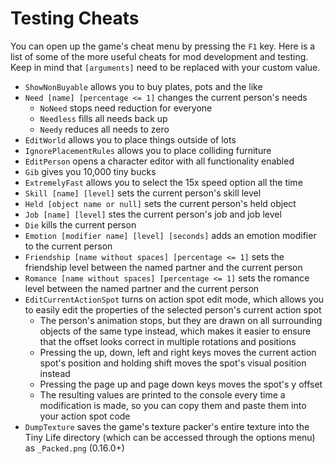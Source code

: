 # Testing Cheats
You can open up the game's cheat menu by pressing the `F1` key. Here is a list of some of the more useful cheats for mod development and testing. Keep in mind that `[arguments]` need to be replaced with your custom value.
- `ShowNonBuyable` allows you to buy plates, pots and the like
- `Need [name] [percentage <= 1]` changes the current person's needs
  - `NoNeed` stops need reduction for everyone
  - `Needless` fills all needs back up
  - `Needy` reduces all needs to zero
- `EditWorld` allows you to place things outside of lots
- `IgnorePlacementRules` allows you to place colliding furniture
- `EditPerson` opens a character editor with all functionality enabled
- `Gib` gives you 10,000 tiny bucks
- `ExtremelyFast` allows you to select the 15x speed option all the time
- `Skill [name] [level]` sets the current person's skill level
- `Held [object name or null]` sets the current person's held object
- `Job [name] [level]` stes the current person's job and job level
- `Die` kills the current person
- `Emotion [modifier name] [level] [seconds]` adds an emotion modifier to the current person
- `Friendship [name without spaces] [percentage <= 1]` sets the friendship level between the named partner and the current person
- `Romance [name without spaces] [percentage <= 1]` sets the romance level between the named partner and the current person
- `EditCurrentActionSpot` turns on action spot edit mode, which allows you to easily edit the properties of the selected person's current action spot
  - The person's animation stops, but they are drawn on all surrounding objects of the same type instead, which makes it easier to ensure that the offset looks correct in multiple rotations and positions
  - Pressing the up, down, left and right keys moves the current action spot's position and holding shift moves the spot's visual position instead
  - Pressing the page up and page down keys moves the spot's y offset
  - The resulting values are printed to the console every time a modification is made, so you can copy them and paste them into your action spot code
- `DumpTexture` saves the game's texture packer's entire texture into the Tiny Life directory (which can be accessed through the options menu) as `_Packed.png` (0.16.0+)